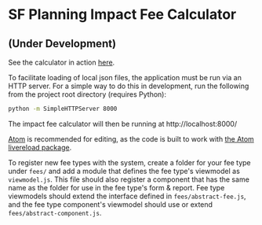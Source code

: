 # SF Planning Impact Fee Calculator

## (Under Development)

See the calculator in action [here](https://sfcpc.github.io/ifc/).

To facilitate loading of local json files, the application must be run via an HTTP server.  For a simple way to do this in development, run the following from the project root directory (requires Python):

```sh
python -m SimpleHTTPServer 8000
```

The impact fee calculator will then be running at http://localhost:8000/

[Atom](https://atom.io/) is recommended for editing, as the code is built to work with [the Atom livereload package](https://atom.io/packages/livereload).

To register new fee types with the system, create a folder for your fee type under `fees/` and add a module that defines the fee type's viewmodel as `viewmodel.js`.  This file should also register a component that has the same name as the folder for use in the fee type's form & report.  Fee type viewmodels should extend the interface defined in `fees/abstract-fee.js`, and the fee type component's viewmodel should use or extend `fees/abstract-component.js`.
